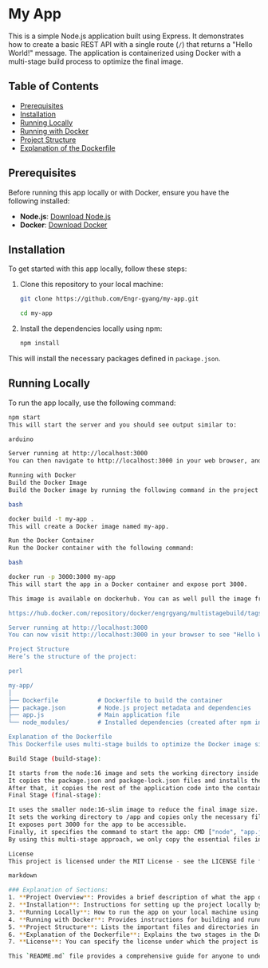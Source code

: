 # My App

This is a simple Node.js application built using Express. It demonstrates how to create a basic REST API with a single route (`/`) that returns a "Hello World!" message. The application is containerized using Docker with a multi-stage build process to optimize the final image.

## Table of Contents
- [Prerequisites](#prerequisites)
- [Installation](#installation)
- [Running Locally](#running-locally)
- [Running with Docker](#running-with-docker)
- [Project Structure](#project-structure)
- [Explanation of the Dockerfile](#explanation-of-the-dockerfile)

## Prerequisites

Before running this app locally or with Docker, ensure you have the following installed:

- **Node.js**: [Download Node.js](https://nodejs.org/en/)
- **Docker**: [Download Docker](https://www.docker.com/get-started)

## Installation

To get started with this app locally, follow these steps:

1. Clone this repository to your local machine:

    ```bash
    git clone https://github.com/Engr-gyang/my-app.git

    cd my-app
    ```

2. Install the dependencies locally using npm:

    ```bash
    npm install
    ```

This will install the necessary packages defined in `package.json`.

## Running Locally

To run the app locally, use the following command:

```bash
npm start
This will start the server and you should see output similar to:

arduino

Server running at http://localhost:3000
You can then navigate to http://localhost:3000 in your web browser, and you should see "Hello World!" displayed.

Running with Docker
Build the Docker Image
Build the Docker image by running the following command in the project root directory (where the Dockerfile is located):

bash

docker build -t my-app .
This will create a Docker image named my-app.

Run the Docker Container
Run the Docker container with the following command:

bash

docker run -p 3000:3000 my-app
This will start the app in a Docker container and expose port 3000. 

This image is available on dockerhub. You can as well pull the image from dockerhub using the link below and run it locally on your machine, this way you don't have to write the dockerfoile. However it is good to try both 

https://hub.docker.com/repository/docker/engrgyang/multistagebuild/tags

Server running at http://localhost:3000
You can now visit http://localhost:3000 in your browser to see "Hello World!" displayed.

Project Structure
Here’s the structure of the project:

perl

my-app/
│
├── Dockerfile           # Dockerfile to build the container
├── package.json         # Node.js project metadata and dependencies
├── app.js               # Main application file
└── node_modules/        # Installed dependencies (created after npm install)

Explanation of the Dockerfile
This Dockerfile uses multi-stage builds to optimize the Docker image size. Here's how it works:

Build Stage (build-stage):

It starts from the node:16 image and sets the working directory inside the container to /app.
It copies the package.json and package-lock.json files and installs the dependencies with npm install.
After that, it copies the rest of the application code into the container.
Final Stage (final-stage):

It uses the smaller node:16-slim image to reduce the final image size.
It sets the working directory to /app and copies only the necessary files (like node_modules and app.js) from the build stage.
It exposes port 3000 for the app to be accessible.
Finally, it specifies the command to start the app: CMD ["node", "app.js"].
By using this multi-stage approach, we only copy the essential files into the final image, making it more efficient and smaller.

License
This project is licensed under the MIT License - see the LICENSE file for details.

markdown

### Explanation of Sections:
1. **Project Overview**: Provides a brief description of what the app does (a simple Express app with a `/` endpoint that returns "Hello World!").
2. **Installation**: Instructions for setting up the project locally by cloning the repo and running `npm install`.
3. **Running Locally**: How to run the app on your local machine using `npm start`.
4. **Running with Docker**: Provides instructions for building and running the app in a Docker container.
5. **Project Structure**: Lists the important files and directories in the project.
6. **Explanation of the Dockerfile**: Explains the two stages in the Dockerfile (build stage and final stage) and why multi-stage builds are used.
7. **License**: You can specify the license under which the project is distributed.

This `README.md` file provides a comprehensive guide for anyone to understand how to set up and run your app locally or with Docker.


